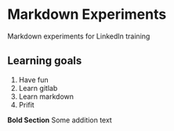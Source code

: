 # Markdown Experiments

Markdown experiments for LinkedIn training


## Learning goals
1. Have fun
2. Learn gitlab
3. Learn markdown
4. Prifit

**Bold Section**
Some addition text
